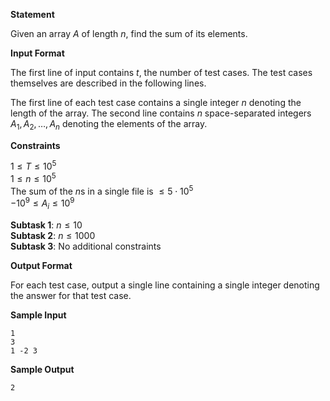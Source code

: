 **Statement**  

Given an array $A$ of length $n$, find the sum of its elements.  

**Input Format**  

The first line of input contains $t$, the number of test cases. The test cases themselves
are described in the following lines.

The first line of each test case contains a single integer $n$ denoting the length of the
array. The second line contains $n$ space-separated integers $A_1, A_2, \ldots, A_n$
denoting the elements of the array.

**Constraints**  

$1 \le T \le 10^5$  
$1 \le n \le 10^5$  
The sum of the $n$s in a single file is $\le 5\cdot 10^5$  
$-10^9 \le A_i \le 10^9$  

**Subtask 1**: $n \le 10$  
**Subtask 2**: $n \le 1000$  
**Subtask 3**: No additional constraints  

**Output Format**  

For each test case, output a single line containing a single integer denoting the answer
for that test case.  

**Sample Input**  

    1
    3
    1 -2 3

**Sample Output**  

    2
